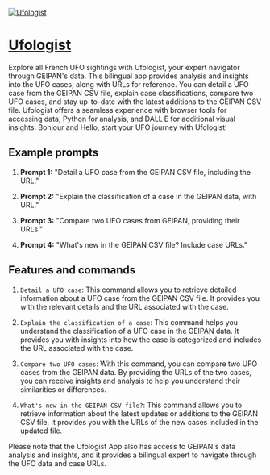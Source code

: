 [![Ufologist](https://files.oaiusercontent.com/file-HE69tIcU8pCwbwjTu3FDx23j?se=2123-10-17T22%3A46%3A33Z&sp=r&sv=2021-08-06&sr=b&rscc=max-age%3D31536000%2C%20immutable&rscd=attachment%3B%20filename%3Ddbb8643a-afd8-4c1c-92c5-b9a78bafa2dd.png&sig=uM5%2BS4F6RFfo/PkuGmTvr%2BNoaAr5i3HBY5fvYp%2Bop38%3D)](https://chat.openai.com/g/g-ENgdO4liR-ufologist)

# [Ufologist](https://chat.openai.com/g/g-ENgdO4liR-ufologist)

Explore all French UFO sightings with Ufologist, your expert navigator through GEIPAN's data. This bilingual app provides analysis and insights into the UFO cases, along with URLs for reference. You can detail a UFO case from the GEIPAN CSV file, explain case classifications, compare two UFO cases, and stay up-to-date with the latest additions to the GEIPAN CSV file. Ufologist offers a seamless experience with browser tools for accessing data, Python for analysis, and DALL·E for additional visual insights. Bonjour and Hello, start your UFO journey with Ufologist!

## Example prompts

1. **Prompt 1:** "Detail a UFO case from the GEIPAN CSV file, including the URL."

2. **Prompt 2:** "Explain the classification of a case in the GEIPAN data, with URL."

3. **Prompt 3:** "Compare two UFO cases from GEIPAN, providing their URLs."

4. **Prompt 4:** "What's new in the GEIPAN CSV file? Include case URLs."

## Features and commands

1. `Detail a UFO case`: This command allows you to retrieve detailed information about a UFO case from the GEIPAN CSV file. It provides you with the relevant details and the URL associated with the case.

2. `Explain the classification of a case`: This command helps you understand the classification of a UFO case in the GEIPAN data. It provides you with insights into how the case is categorized and includes the URL associated with the case.

3. `Compare two UFO cases`: With this command, you can compare two UFO cases from the GEIPAN data. By providing the URLs of the two cases, you can receive insights and analysis to help you understand their similarities or differences.

4. `What's new in the GEIPAN CSV file?`: This command allows you to retrieve information about the latest updates or additions to the GEIPAN CSV file. It provides you with the URLs of the new cases included in the updated file.

Please note that the Ufologist App also has access to GEIPAN's data analysis and insights, and it provides a bilingual expert to navigate through the UFO data and case URLs.